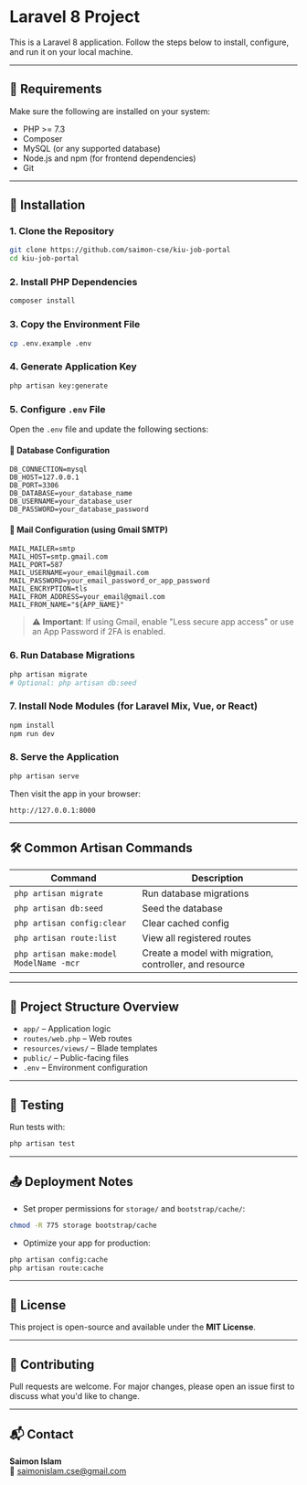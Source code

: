 # Laravel 8 Project

This is a Laravel 8 application. Follow the steps below to install, configure, and run it on your local machine.

---

## 🧰 Requirements

Make sure the following are installed on your system:

- PHP >= 7.3
- Composer
- MySQL (or any supported database)
- Node.js and npm (for frontend dependencies)
- Git

---

## 🚀 Installation

### 1. Clone the Repository

```bash
git clone https://github.com/saimon-cse/kiu-job-portal
cd kiu-job-portal
```

### 2. Install PHP Dependencies

```bash
composer install
```

### 3. Copy the Environment File

```bash
cp .env.example .env
```

### 4. Generate Application Key

```bash
php artisan key:generate
```

### 5. Configure `.env` File

Open the `.env` file and update the following sections:

#### 🔧 Database Configuration

```env
DB_CONNECTION=mysql
DB_HOST=127.0.0.1
DB_PORT=3306
DB_DATABASE=your_database_name
DB_USERNAME=your_database_user
DB_PASSWORD=your_database_password
```

#### 📧 Mail Configuration (using Gmail SMTP)

```env
MAIL_MAILER=smtp
MAIL_HOST=smtp.gmail.com
MAIL_PORT=587
MAIL_USERNAME=your_email@gmail.com
MAIL_PASSWORD=your_email_password_or_app_password
MAIL_ENCRYPTION=tls
MAIL_FROM_ADDRESS=your_email@gmail.com
MAIL_FROM_NAME="${APP_NAME}"
```

> ⚠️ **Important**: If using Gmail, enable "Less secure app access" or use an App Password if 2FA is enabled.

### 6. Run Database Migrations

```bash
php artisan migrate
# Optional: php artisan db:seed
```

### 7. Install Node Modules (for Laravel Mix, Vue, or React)

```bash
npm install
npm run dev
```

### 8. Serve the Application

```bash
php artisan serve
```

Then visit the app in your browser:

```
http://127.0.0.1:8000
```

---

## 🛠 Common Artisan Commands

| Command                                           | Description                                 |
|--------------------------------------------------|---------------------------------------------|
| `php artisan migrate`                            | Run database migrations                     |
| `php artisan db:seed`                            | Seed the database                           |
| `php artisan config:clear`                       | Clear cached config                         |
| `php artisan route:list`                         | View all registered routes                  |
| `php artisan make:model ModelName -mcr`          | Create a model with migration, controller, and resource |

---

## 📁 Project Structure Overview

- `app/` – Application logic  
- `routes/web.php` – Web routes  
- `resources/views/` – Blade templates  
- `public/` – Public-facing files  
- `.env` – Environment configuration  

---

## 🧪 Testing

Run tests with:

```bash
php artisan test
```

---

## 📤 Deployment Notes

- Set proper permissions for `storage/` and `bootstrap/cache/`:

```bash
chmod -R 775 storage bootstrap/cache
```

- Optimize your app for production:

```bash
php artisan config:cache
php artisan route:cache
```

---

## 📝 License

This project is open-source and available under the **MIT License**.

---

## 🤝 Contributing

Pull requests are welcome. For major changes, please open an issue first to discuss what you'd like to change.

---

## 📬 Contact

**Saimon Islam**  
📧 saimonislam.cse@gmail.com  
<!-- 🔗 [yourwebsite.com](https://yourwebsite.com) -->
